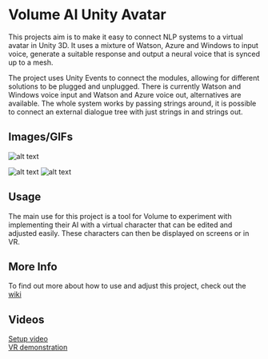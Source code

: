 # Volume AI Unity Avatar
This projects aim is to make it easy to connect NLP systems to a virtual avatar in Unity 3D. It uses a mixture of Watson, Azure and Windows to input voice, generate a suitable response and output a neural voice that is synced up to a mesh. 

The project uses Unity Events to connect the modules, allowing for different solutions to be plugged and unplugged. There is currently Watson and Windows voice input and Watson and Azure voice out, alternatives are available. The whole system works by passing strings around, it is possible to connect an external dialogue tree with just strings in and strings out. 
## Images/GIFs
![alt text](https://i.imgur.com/ax8RdRd.png)  

![alt text](https://i.imgur.com/IQ2NR5s.gif)
![alt text](https://i.imgur.com/KuSIvuf.gif)

## Usage
The main use for this project is a tool for Volume to experiment with implementing their AI with a virtual character that can be edited and adjusted easily. These characters can then be displayed on screens or in VR. 

## More Info
To find out more about how to use and adjust this project, check out the [wiki](https://github.com/Om8/VolumeAIUnityPortfolio/wiki)

## Videos
[Setup video](https://www.youtube.com/watch?v=IVsnARVwM0o)  
[VR demonstration](https://www.youtube.com/watch?v=frrtOTQOyP0)

